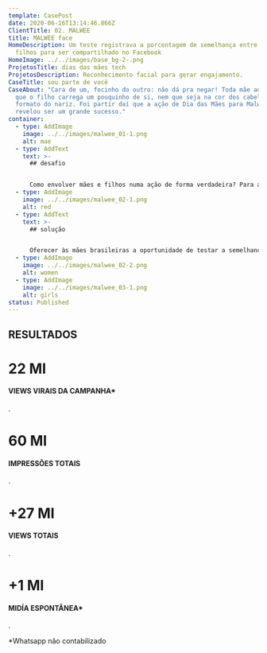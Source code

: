 ```yaml
---
template: CasePost
date: 2020-06-16T13:14:46.866Z
ClientTitle: 02. MALWEE
title: MALWEE face
HomeDescription: Um teste registrava a porcentagem de semelhança entre mães e
  filhos para ser compartilhado no Facebook
HomeImage: ../../images/base_bg-2-.png
ProjetosTitle: dias das mães tech
ProjetosDescription: Reconhecimento facial para gerar engajamento.
CaseTitle: sou parte de você
CaseAbout: "Cara de um, focinho do outro: não dá pra negar! Toda mãe adora saber
  que o filho carrega um pouquinho de si, nem que seja na cor dos cabelos ou no
  formato do nariz. Foi partir daí que a ação de Dia das Mães para Malwee
  revelou ser um grande sucesso."
container:
  - type: AddImage
    image: ../../images/malwee_01-1.png
    alt: mae
  - type: AddText
    text: >-
      ## desafio


      Como envolver mães e filhos numa ação de forma verdadeira? Para além do presente de dia das mães, o desafio era criar valor emocional e gerar interação com a marca através de um conteúdo relevante.
  - type: AddImage
    image: ../../images/malwee_02-1.png
    alt: red
  - type: AddText
    text: >-
      ## solução


      Oferecer às mães brasileiras a oportunidade de testar a semelhança entre elas e seus filhos, através da tecnologia de reconhecimento facial. O teste era simples: para descobrir a porcentagem de semelhança entre mães e filhos, bastava fazer upload de uma foto própria e de uma foto da mãe no hotsite da ação. A partir daí, o match era gerado automaticamente, mostrando o quão parecido o usuário é com sua mãe em formato de post compartilhável.
  - type: AddImage
    image: ../../images/malwee_02-2.png
    alt: women
  - type: AddImage
    image: ../../images/malwee_03-1.png
    alt: girls
status: Published
---
```

## RESULTADOS

# 22 MI

#### VIEWS VIRAIS DA CAMPANHA*

.

# 60 MI

#### IMPRESSÕES TOTAIS

.

# +27 MI

#### VIEWS TOTAIS

.

# +1 MI

#### MIDÍA ESPONTÂNEA*

.

\*Whatsapp não contabilizado